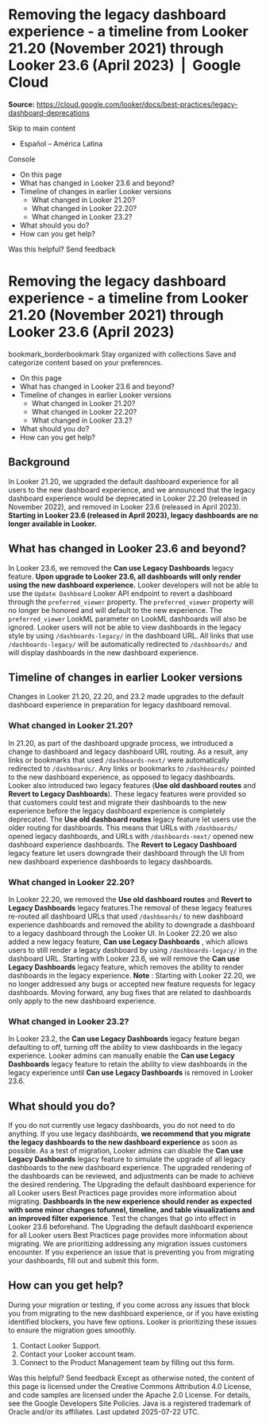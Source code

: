 # Removing the legacy dashboard experience - a timeline from Looker 21.20 (November 2021) through Looker 23.6 (April 2023)  |  Google Cloud

**Source:** https://cloud.google.com/looker/docs/best-practices/legacy-dashboard-deprecations

Skip to main content 
  * Español – América Latina

Console 


  * On this page
  * What has changed in Looker 23.6 and beyond?
  * Timeline of changes in earlier Looker versions
    * What changed in Looker 21.20?
    * What changed in Looker 22.20?
    * What changed in Looker 23.2?
  * What should you do?
  * How can you get help?




Was this helpful?
Send feedback 
#  Removing the legacy dashboard experience - a timeline from Looker 21.20 (November 2021) through Looker 23.6 (April 2023)
bookmark_borderbookmark Stay organized with collections  Save and categorize content based on your preferences.
  * On this page
  * What has changed in Looker 23.6 and beyond?
  * Timeline of changes in earlier Looker versions
    * What changed in Looker 21.20?
    * What changed in Looker 22.20?
    * What changed in Looker 23.2?
  * What should you do?
  * How can you get help?


## Background
In Looker 21.20, we upgraded the default dashboard experience for all users to the new dashboard experience, and we announced that the legacy dashboard experience would be deprecated in Looker 22.20 (released in November 2022), and removed in Looker 23.6 (released in April 2023). 
**Starting in Looker 23.6 (released in April 2023), legacy dashboards are no longer available in Looker.**
## What has changed in Looker 23.6 and beyond?
In Looker 23.6, we removed the **Can use Legacy Dashboards** legacy feature. **Upon upgrade to Looker 23.6, all dashboards will only render using the new dashboard experience.**
Looker developers will not be able to use the `Update Dashboard` Looker API endpoint to revert a dashboard through the `preferred_viewer` property. The `preferred_viewer` property will no longer be honored and will default to the new experience. The `preferred_viewer` LookML parameter on LookML dashboards will also be ignored.
Looker users will not be able to view dashboards in the legacy style by using `/dashboards-legacy/` in the dashboard URL. All links that use `/dashboards-legacy/` will be automatically redirected to `/dashboards/` and will display dashboards in the new dashboard experience.
## Timeline of changes in earlier Looker versions
Changes in Looker 21.20, 22.20, and 23.2 made upgrades to the default dashboard experience in preparation for legacy dashboard removal.
### What changed in Looker 21.20?
In 21.20, as part of the dashboard upgrade process, we introduced a change to dashboard and legacy dashboard URL routing. As a result, any links or bookmarks that used `/dashboards-next/` were automatically redirected to `/dashboards/`. Any links or bookmarks to `/dashboards/` pointed to the new dashboard experience, as opposed to legacy dashboards. 
Looker also introduced two legacy features (**Use old dashboard routes** and **Revert to Legacy Dashboards**). These legacy features were provided so that customers could test and migrate their dashboards to the new experience before the legacy dashboard experience is completely deprecated. 
The **Use old dashboard routes** legacy feature let users use the older routing for dashboards. This means that URLs with `/dashboards/` opened legacy dashboards, and URLs with `/dashboards-next/` opened new dashboard experience dashboards. 
The **Revert to Legacy Dashboard** legacy feature let users downgrade their dashboard through the UI from new dashboard experience dashboards to legacy dashboards. 
### What changed in Looker 22.20?
In Looker 22.20, we removed the **Use old dashboard routes** and **Revert to Legacy Dashboards** legacy features.The removal of these legacy features re-routed all dashboard URLs that used `/dashboards/` to new dashboard experience dashboards and removed the ability to downgrade a dashboard to a legacy dashboard through the Looker UI.
In Looker 22.20 we also added a new legacy feature, **Can use Legacy Dashboards** , which allows users to still render a legacy dashboard by using `/dashboards-legacy/` in the dashboard URL.
Starting with Looker 23.6, we will remove the **Can use Legacy Dashboards** legacy feature, which removes the ability to render dashboards in the legacy experience.
**Note** : Starting with Looker 22.20, we no longer addressed any bugs or accepted new feature requests for legacy dashboards. Moving forward, any bug fixes that are related to dashboards only apply to the new dashboard experience. 
### What changed in Looker 23.2?
In Looker 23.2, the **Can use Legacy Dashboards** legacy feature began defaulting to off, turning off the ability to view dashboards in the legacy experience. Looker admins can manually enable the **Can use Legacy Dashboards** legacy feature to retain the ability to view dashboards in the legacy experience until **Can use Legacy Dashboards** is removed in Looker 23.6. 
## What should you do?
If you do not currently use legacy dashboards, you do not need to do anything. 
If you use legacy dashboards, **we recommend that you migrate the legacy dashboards to the new dashboard experience** as soon as possible. As a test of migration, Looker admins can disable the **Can use Legacy Dashboards** legacy feature to simulate the upgrade of all legacy dashboards to the new dashboard experience. The upgraded rendering of the dashboards can be reviewed, and adjustments can be made to achieve the desired rendering. The Upgrading the default dashboard experience for all Looker users Best Practices page provides more information about migrating. 
**Dashboards in the new experience should render as expected with some minor changes tofunnel, timeline, and table visualizations and an improved filter experience**. Test the changes that go into effect in Looker 23.6 beforehand. The Upgrading the default dashboard experience for all Looker users Best Practices page provides more information about migrating. 
We are prioritizing addressing any migration issues customers encounter. If you experience an issue that is preventing you from migrating your dashboards, fill out and submit this form.
## How can you get help?
During your migration or testing, if you come across any issues that block you from migrating to the new dashboard experience, or if you have existing identified blockers, you have few options. Looker is prioritizing these issues to ensure the migration goes smoothly. 
  1. Contact Looker Support.
  2. Contact your Looker account team.
  3. Connect to the Product Management team by filling out this form.


Was this helpful?
Send feedback 
Except as otherwise noted, the content of this page is licensed under the Creative Commons Attribution 4.0 License, and code samples are licensed under the Apache 2.0 License. For details, see the Google Developers Site Policies. Java is a registered trademark of Oracle and/or its affiliates.
Last updated 2025-07-22 UTC.


